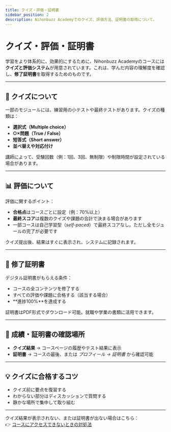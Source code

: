 ```yaml
---
title: クイズ・評価・証明書
sidebar_position: 2
description: Nihonbuzz Academyでのクイズ、評価方法、証明書の取得について。
---
```


# クイズ・評価・証明書

学習をより体系的に、効果的にするために、Nihonbuzz Academyのコースには**クイズと評価システム**が用意されています。これは、学んだ内容の理解度を確認し、**修了証明書**を取得するためのものです。

---

## 🧪 クイズについて

一部のモジュールには、練習用の小テストや最終テストがあります。クイズの種類は：

- **選択式（Multiple choice）**
- **○×問題（True / False）**
- **短答式（Short answer）**
- **並べ替えや対応付け**

講師によって、受験回数（例：1回、3回、無制限）や制限時間が設定されている場合があります。

---

## 📊 評価について

評価に関するポイント：

- **合格点**はコースごとに設定（例：70%以上）
- **最終スコア**は複数のクイズや課題の合計で決まる場合があります
- 一部コースは自己学習型（_self-paced_）で最終スコアなし。ただし全モジュールの完了が必要です

クイズ提出後、結果はすぐに表示され、システムに記録されます。

---

## 🧾 修了証明書

デジタル証明書がもらえる条件：

- コースの全コンテンツを修了する  
- すべての評価や課題に合格する（該当する場合）  
- **進捗100%**を達成する  

証明書はPDF形式でダウンロード可能。就職や学業の書類に活用できます。

---

## 📍 成績・証明書の確認場所

- **クイズ結果** → コースページの履歴やテスト結果に表示  
- **証明書** → コースの最後、または *プロフィール → 証明書* から確認可能  

---

## 💡 クイズに合格するコツ

- クイズ前に要点を復習する  
- わからない部分はディスカッションで質問する  
- 静かな場所で集中して取り組む  

---

クイズ結果が表示されない、または証明書が出ない場合はこちら：  
👉 [コースにアクセスできないときの対処法](../bantuan/error-akses.md)
